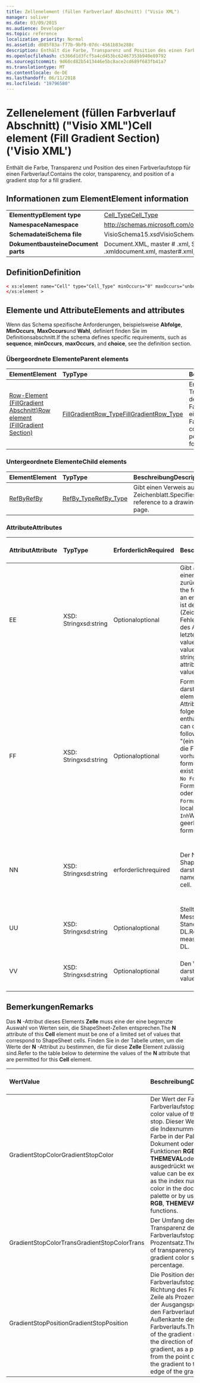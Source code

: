 ```yaml
---
title: Zellenelement (füllen Farbverlauf Abschnitt) ("Visio XML")
manager: soliver
ms.date: 03/09/2015
ms.audience: Developer
ms.topic: reference
localization_priority: Normal
ms.assetid: d085f83a-f77b-9bf9-07dc-4561b83e288c
description: Enthält die Farbe, Transparenz und Position des einen Farbverlaufstopp für einen Farbverlauf.
ms.openlocfilehash: c5366d1d3fcf5a4cd453bc62467353b940e89792
ms.sourcegitcommit: 9d60cd82b5413446e5bc8ace2cd689f683fb41a7
ms.translationtype: MT
ms.contentlocale: de-DE
ms.lasthandoff: 06/11/2018
ms.locfileid: "19796580"
---
```

# <a name="cell-element-fill-gradient-section-visio-xml"></a><span data-ttu-id="9347e-103">Zellenelement (füllen Farbverlauf Abschnitt) ("Visio XML")</span><span class="sxs-lookup"><span data-stu-id="9347e-103">Cell element (Fill Gradient Section) ('Visio XML')</span></span>

<span data-ttu-id="9347e-104">Enthält die Farbe, Transparenz und Position des einen Farbverlaufstopp für einen Farbverlauf.</span><span class="sxs-lookup"><span data-stu-id="9347e-104">Contains the color, transparency, and position of a gradient stop for a fill gradient.</span></span>
  
## <a name="element-information"></a><span data-ttu-id="9347e-105">Informationen zum Element</span><span class="sxs-lookup"><span data-stu-id="9347e-105">Element information</span></span>

|||
|:-----|:-----|
|<span data-ttu-id="9347e-106">**Elementtyp**</span><span class="sxs-lookup"><span data-stu-id="9347e-106">**Element type**</span></span> <br/> |[<span data-ttu-id="9347e-107">Cell_Type</span><span class="sxs-lookup"><span data-stu-id="9347e-107">Cell_Type</span></span>](cell_type-complextypevisio-xml.md) <br/> |
|<span data-ttu-id="9347e-108">**Namespace**</span><span class="sxs-lookup"><span data-stu-id="9347e-108">**Namespace**</span></span> <br/> |http://schemas.microsoft.com/office/visio/2012/main  <br/> |
|<span data-ttu-id="9347e-109">**Schemadatei**</span><span class="sxs-lookup"><span data-stu-id="9347e-109">**Schema file**</span></span> <br/> |<span data-ttu-id="9347e-110">VisioSchema15.xsd</span><span class="sxs-lookup"><span data-stu-id="9347e-110">VisioSchema15.xsd</span></span>  <br/> |
|<span data-ttu-id="9347e-111">**Dokumentbausteine**</span><span class="sxs-lookup"><span data-stu-id="9347e-111">**Document parts**</span></span> <br/> |<span data-ttu-id="9347e-112">Document.XML, master # .xml, Seite # .xml</span><span class="sxs-lookup"><span data-stu-id="9347e-112">document.xml, master#.xml, page#.xml</span></span>  <br/> |
   
## <a name="definition"></a><span data-ttu-id="9347e-113">Definition</span><span class="sxs-lookup"><span data-stu-id="9347e-113">Definition</span></span>

```XML
< xs:element name="Cell" type="Cell_Type" minOccurs="0" maxOccurs="unbounded" >
</xs:element >
```

## <a name="elements-and-attributes"></a><span data-ttu-id="9347e-114">Elemente und Attribute</span><span class="sxs-lookup"><span data-stu-id="9347e-114">Elements and attributes</span></span>

<span data-ttu-id="9347e-115">Wenn das Schema spezifische Anforderungen, beispielsweise **Abfolge**, **MinOccurs**, **MaxOccurs**und **Wahl**, definiert finden Sie im Definitionsabschnitt.</span><span class="sxs-lookup"><span data-stu-id="9347e-115">If the schema defines specific requirements, such as **sequence**, **minOccurs**, **maxOccurs**, and **choice**, see the definition section.</span></span> 
  
### <a name="parent-elements"></a><span data-ttu-id="9347e-116">Übergeordnete Elemente</span><span class="sxs-lookup"><span data-stu-id="9347e-116">Parent elements</span></span>

|<span data-ttu-id="9347e-117">**Element**</span><span class="sxs-lookup"><span data-stu-id="9347e-117">**Element**</span></span>|<span data-ttu-id="9347e-118">**Typ**</span><span class="sxs-lookup"><span data-stu-id="9347e-118">**Type**</span></span>|<span data-ttu-id="9347e-119">**Beschreibung**</span><span class="sxs-lookup"><span data-stu-id="9347e-119">**Description**</span></span>|
|:-----|:-----|:-----|
|[<span data-ttu-id="9347e-120">Row-Element (FillGradient Abschnitt)</span><span class="sxs-lookup"><span data-stu-id="9347e-120">Row element (FillGradient Section)</span></span>](row-element-fill-gradient-sectionvisio-xml.md) <br/> |[<span data-ttu-id="9347e-121">FillGradientRow_Type</span><span class="sxs-lookup"><span data-stu-id="9347e-121">FillGradientRow_Type</span></span>](fillgradientrow_type-complextypevisio-xml.md) <br/> |<span data-ttu-id="9347e-122">Enthält die Farbe, Transparenz und Position des einen Farbverlaufstopp für einen Farbverlauf.</span><span class="sxs-lookup"><span data-stu-id="9347e-122">Contains the color, transparency, and position of a gradient stop for a fill gradient.</span></span>  <br/> |
   
### <a name="child-elements"></a><span data-ttu-id="9347e-123">Untergeordnete Elemente</span><span class="sxs-lookup"><span data-stu-id="9347e-123">Child elements</span></span>

|<span data-ttu-id="9347e-124">**Element**</span><span class="sxs-lookup"><span data-stu-id="9347e-124">**Element**</span></span>|<span data-ttu-id="9347e-125">**Typ**</span><span class="sxs-lookup"><span data-stu-id="9347e-125">**Type**</span></span>|<span data-ttu-id="9347e-126">**Beschreibung**</span><span class="sxs-lookup"><span data-stu-id="9347e-126">**Description**</span></span>|
|:-----|:-----|:-----|
|[<span data-ttu-id="9347e-127">RefBy</span><span class="sxs-lookup"><span data-stu-id="9347e-127">RefBy</span></span>](refby-element-cell_type-complextypevisio-xml.md) <br/> |[<span data-ttu-id="9347e-128">RefBy_Type</span><span class="sxs-lookup"><span data-stu-id="9347e-128">RefBy_Type</span></span>](refby_type-complextypevisio-xml.md) <br/> |<span data-ttu-id="9347e-129">Gibt einen Verweis auf ein Zeichenblatt.</span><span class="sxs-lookup"><span data-stu-id="9347e-129">Specifies a reference to a drawing page.</span></span>  <br/> |
   
### <a name="attributes"></a><span data-ttu-id="9347e-130">Attribute</span><span class="sxs-lookup"><span data-stu-id="9347e-130">Attributes</span></span>

|<span data-ttu-id="9347e-131">**Attribut**</span><span class="sxs-lookup"><span data-stu-id="9347e-131">**Attribute**</span></span>|<span data-ttu-id="9347e-132">**Typ**</span><span class="sxs-lookup"><span data-stu-id="9347e-132">**Type**</span></span>|<span data-ttu-id="9347e-133">**Erforderlich**</span><span class="sxs-lookup"><span data-stu-id="9347e-133">**Required**</span></span>|<span data-ttu-id="9347e-134">**Beschreibung**</span><span class="sxs-lookup"><span data-stu-id="9347e-134">**Description**</span></span>|<span data-ttu-id="9347e-135">**Mögliche Werte**</span><span class="sxs-lookup"><span data-stu-id="9347e-135">**Possible values**</span></span>|
|:-----|:-----|:-----|:-----|:-----|
|<span data-ttu-id="9347e-136">E</span><span class="sxs-lookup"><span data-stu-id="9347e-136">E</span></span>  <br/> |<span data-ttu-id="9347e-137">XSD: String</span><span class="sxs-lookup"><span data-stu-id="9347e-137">xsd:string</span></span>  <br/> |<span data-ttu-id="9347e-138">Optional</span><span class="sxs-lookup"><span data-stu-id="9347e-138">optional</span></span>  <br/> |<span data-ttu-id="9347e-139">Gibt an, dass die Formel einen Fehler zurückgibt.</span><span class="sxs-lookup"><span data-stu-id="9347e-139">Indicates that the formula evaluates to an error.</span></span> <span data-ttu-id="9347e-140">Der Wert von **E** ist der aktuelle Wert (Zeichenfolge mit einer Fehlermeldung); der Wert des Attributs **V** ist der letzte gültige Wert.</span><span class="sxs-lookup"><span data-stu-id="9347e-140">The value of **E** is the current value (an error message string); the value of the **V** attribute is the last valid value.</span></span>  <br/> |<span data-ttu-id="9347e-141">Zeichenfolge mit einer Fehlermeldung.</span><span class="sxs-lookup"><span data-stu-id="9347e-141">An error message string.</span></span>  <br/> |
|<span data-ttu-id="9347e-142">F</span><span class="sxs-lookup"><span data-stu-id="9347e-142">F</span></span>  <br/> |<span data-ttu-id="9347e-143">XSD: String</span><span class="sxs-lookup"><span data-stu-id="9347e-143">xsd:string</span></span>  <br/> |<span data-ttu-id="9347e-144">Optional</span><span class="sxs-lookup"><span data-stu-id="9347e-144">optional</span></span>  <br/> | <span data-ttu-id="9347e-145">Formel für das Element darstellt.</span><span class="sxs-lookup"><span data-stu-id="9347e-145">Represents the element's formula.</span></span> <span data-ttu-id="9347e-146">Dieses Attribut kann eine der folgenden Zeichenfolgen enthalten:</span><span class="sxs-lookup"><span data-stu-id="9347e-146">This attribute can contain one of the following strings:</span></span>  <br/>  <span data-ttu-id="9347e-147">"(einige Formel)" Wenn die Formel lokal vorhanden ist.</span><span class="sxs-lookup"><span data-stu-id="9347e-147">'(some formula)' if the formula exists locally</span></span>  <br/>  <span data-ttu-id="9347e-148">`No Formula`Wenn die Formel lokal gelöscht oder blockiert ist.</span><span class="sxs-lookup"><span data-stu-id="9347e-148">`No Formula` if the formula is locally deleted or blocked</span></span>  <br/>  <span data-ttu-id="9347e-149">`Inh`Wenn die Formel geerbt wird.</span><span class="sxs-lookup"><span data-stu-id="9347e-149">`Inh` if the formula is inherited.</span></span>  <br/> |<span data-ttu-id="9347e-150">Eine Formel.</span><span class="sxs-lookup"><span data-stu-id="9347e-150">A formula.</span></span>  <br/> |
|<span data-ttu-id="9347e-151">N</span><span class="sxs-lookup"><span data-stu-id="9347e-151">N</span></span>  <br/> |<span data-ttu-id="9347e-152">XSD: String</span><span class="sxs-lookup"><span data-stu-id="9347e-152">xsd:string</span></span>  <br/> |<span data-ttu-id="9347e-153">erforderlich</span><span class="sxs-lookup"><span data-stu-id="9347e-153">required</span></span>  <br/> |<span data-ttu-id="9347e-154">Der Name der ShapeSheet-Zelle darstellt.</span><span class="sxs-lookup"><span data-stu-id="9347e-154">Represents the name of the ShapeSheet cell.</span></span>  <br/> |<span data-ttu-id="9347e-155">Der Name der ShapeSheet-Zelle.</span><span class="sxs-lookup"><span data-stu-id="9347e-155">The name of the ShapeSheet cell.</span></span>  <br/> <span data-ttu-id="9347e-156">Siehe Abschnitt "Hinweise".</span><span class="sxs-lookup"><span data-stu-id="9347e-156">See the Remarks section below.</span></span>  <br/> |
|<span data-ttu-id="9347e-157">U</span><span class="sxs-lookup"><span data-stu-id="9347e-157">U</span></span>  <br/> |<span data-ttu-id="9347e-158">XSD: String</span><span class="sxs-lookup"><span data-stu-id="9347e-158">xsd:string</span></span>  <br/> |<span data-ttu-id="9347e-159">Optional</span><span class="sxs-lookup"><span data-stu-id="9347e-159">optional</span></span>  <br/> |<span data-ttu-id="9347e-160">Stellt eine Einheit der Messung der Standardwert ist DL.</span><span class="sxs-lookup"><span data-stu-id="9347e-160">Represents a unit of measure The default is DL.</span></span>  <br/> |<span data-ttu-id="9347e-161">Die Einheiten der Zelle.</span><span class="sxs-lookup"><span data-stu-id="9347e-161">The units of the cell.</span></span>  <br/> |
|<span data-ttu-id="9347e-162">V</span><span class="sxs-lookup"><span data-stu-id="9347e-162">V</span></span>  <br/> |<span data-ttu-id="9347e-163">XSD: String</span><span class="sxs-lookup"><span data-stu-id="9347e-163">xsd:string</span></span>  <br/> |<span data-ttu-id="9347e-164">Optional</span><span class="sxs-lookup"><span data-stu-id="9347e-164">optional</span></span>  <br/> |<span data-ttu-id="9347e-165">Den Wert der Zelle darstellt.</span><span class="sxs-lookup"><span data-stu-id="9347e-165">Represents the value of the cell.</span></span>  <br/> |<span data-ttu-id="9347e-166">Der Wert der ShapeSheet-Zelle.</span><span class="sxs-lookup"><span data-stu-id="9347e-166">The value of the ShapeSheet cell.</span></span>  <br/> |
   
## <a name="remarks"></a><span data-ttu-id="9347e-167">Bemerkungen</span><span class="sxs-lookup"><span data-stu-id="9347e-167">Remarks</span></span>

<span data-ttu-id="9347e-168">Das **N** -Attribut dieses Elements **Zelle** muss eine der eine begrenzte Auswahl von Werten sein, die ShapeSheet-Zellen entsprechen.</span><span class="sxs-lookup"><span data-stu-id="9347e-168">The **N** attribute of this **Cell** element must be one of a limited set of values that correspond to ShapeSheet cells.</span></span> <span data-ttu-id="9347e-169">Finden Sie in der Tabelle unten, um die Werte der **N** -Attribut zu bestimmen, die für diese **Zelle** Element zulässig sind.</span><span class="sxs-lookup"><span data-stu-id="9347e-169">Refer to the table below to determine the values of the **N** attribute that are permitted for this **Cell** element.</span></span> 
  
|<span data-ttu-id="9347e-170">**Wert**</span><span class="sxs-lookup"><span data-stu-id="9347e-170">**Value**</span></span>|<span data-ttu-id="9347e-171">**Beschreibung**</span><span class="sxs-lookup"><span data-stu-id="9347e-171">**Description**</span></span>|<span data-ttu-id="9347e-172">**Weitere Informationen**</span><span class="sxs-lookup"><span data-stu-id="9347e-172">**More information**</span></span>|
|:-----|:-----|:-----|
|<span data-ttu-id="9347e-173">GradientStopColor</span><span class="sxs-lookup"><span data-stu-id="9347e-173">GradientStopColor</span></span>  <br/> |<span data-ttu-id="9347e-174">Der Wert der Farbe des Farbverlaufstopps.</span><span class="sxs-lookup"><span data-stu-id="9347e-174">The color value of the gradient stop.</span></span> <span data-ttu-id="9347e-175">Dieser Wert kann als die Indexnummer einer Farbe in der Palette Dokument oder über die Funktionen **RGB**, **THEMEVAL**oder **HSL** ausgedrückt werden.</span><span class="sxs-lookup"><span data-stu-id="9347e-175">This value can be expressed as the index number of a color in the document palette or by using the **RGB**, **THEMEVAL**, or **HSL** functions.</span></span>  <br/> |[<span data-ttu-id="9347e-176">Gradient Stop Row (Fill Gradient Section)</span><span class="sxs-lookup"><span data-stu-id="9347e-176">Gradient Stop Row (Fill Gradient Section)</span></span>](gradient-stop-row-fill-gradient-section.md) <br/> |
|<span data-ttu-id="9347e-177">GradientStopColorTrans</span><span class="sxs-lookup"><span data-stu-id="9347e-177">GradientStopColorTrans</span></span>  <br/> |<span data-ttu-id="9347e-178">Der Umfang der Transparenz des Stopps Farbverlaufstopps als Prozentsatz.</span><span class="sxs-lookup"><span data-stu-id="9347e-178">The amount of transparency of the gradient color stop, as a percentage.</span></span>  <br/> |[<span data-ttu-id="9347e-179">Gradient Stop Row (Fill Gradient Section)</span><span class="sxs-lookup"><span data-stu-id="9347e-179">Gradient Stop Row (Fill Gradient Section)</span></span>](gradient-stop-row-fill-gradient-section.md) <br/> |
|<span data-ttu-id="9347e-180">GradientStopPosition</span><span class="sxs-lookup"><span data-stu-id="9347e-180">GradientStopPosition</span></span>  <br/> |<span data-ttu-id="9347e-181">Die Position des Farbverlaufstopps in Richtung des Farbverlaufs Zeile als Prozentwert aus der Ausgangspunkt für den Farbverlauf und die Außenkante des Farbverlaufs.</span><span class="sxs-lookup"><span data-stu-id="9347e-181">The position of the gradient stop along the direction of the line gradient, as a percentage from the point of origin of the gradient to the outer edge of the gradient.</span></span>  <br/> |[<span data-ttu-id="9347e-182">Gradient Stop Row (Fill Gradient Section)</span><span class="sxs-lookup"><span data-stu-id="9347e-182">Gradient Stop Row (Fill Gradient Section)</span></span>](gradient-stop-row-fill-gradient-section.md) <br/> |
   

